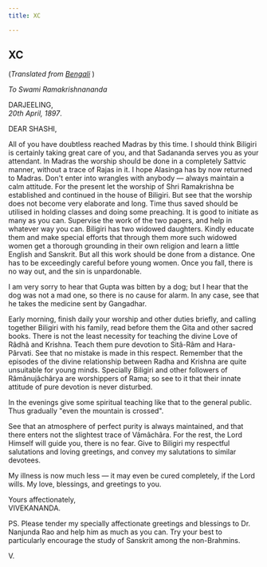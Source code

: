 ```yaml
---
title: XC

---
```





  

  


## XC

(*Translated from [Bengali](b7330e8090.pdf)* )

*To Swami Ramakrishnananda*

DARJEELING,  
*20th April, 1897*.

DEAR SHASHI,

All of you have doubtless reached Madras by this time. I should think
Biligiri is certainly taking great care of you, and that Sadananda
serves you as your attendant. In Madras the worship should be done in a
completely Sattvic manner, without a trace of Rajas in it. I hope
Alasinga has by now returned to Madras. Don't enter into wrangles with
anybody — always maintain a calm attitude. For the present let the
worship of Shri Ramakrishna be established and continued in the house of
Biligiri. But see that the worship does not become very elaborate and
long. Time thus saved should be utilised in holding classes and doing
some preaching. It is good to initiate as many as you can. Supervise the
work of the two papers, and help in whatever way you can. Biligiri has
two widowed daughters. Kindly educate them and make special efforts that
through them more such widowed women get a thorough grounding in their
own religion and learn a little English and Sanskrit. But all this work
should be done from a distance. One has to be exceedingly careful before
young women. Once you fall, there is no way out, and the sin is
unpardonable.

I am very sorry to hear that Gupta was bitten by a dog; but I hear that
the dog was not a mad one, so there is no cause for alarm. In any case,
see that he takes the medicine sent by Gangadhar.

Early morning, finish daily your worship and other duties briefly, and
calling together Biligiri with his family, read before them the Gita and
other sacred books. There is not the least necessity for teaching the
divine Love of Râdhâ and Krishna. Teach them pure devotion to Sitâ-Râm
and Hara-Pârvati. See that no mistake is made in this respect. Remember
that the episodes of the divine relationship between Radha and Krishna
are quite unsuitable for young minds. Specially Biligiri and other
followers of Râmânujâchârya are worshippers of Rama; so see to it that
their innate attitude of pure devotion is never disturbed.

In the evenings give some spiritual teaching like that to the general
public. Thus gradually "even the mountain is crossed".

See that an atmosphere of perfect purity is always maintained, and that
there enters not the slightest trace of Vâmâchâra. For the rest, the
Lord Himself will guide you, there is no fear. Give to Biligiri my
respectful salutations and loving greetings, and convey my salutations
to similar devotees.

My illness is now much less — it may even be cured completely, if the
Lord wills. My love, blessings, and greetings to you.

Yours affectionately,  
VIVEKANANDA.

PS. Please tender my specially affectionate greetings and blessings to
Dr. Nanjunda Rao and help him as much as you can. Try your best to
particularly encourage the study of Sanskrit among the non-Brahmins.

V.



